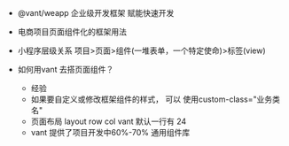 - @vant/weapp
  企业级开发框架 
  赋能快速开发

- 电商项目页面组件化的框架用法
- 小程序层级关系
  项目>页面>组件(一堆表单，一个特定使命)>标签(view)
- 如何用vant 去搭页面组件？ 
  - 经验
  - 如果要自定义或修改框架组件的样式， 可以
    使用custom-class="业务类名"
  - 页面布局 layout 
    row  col
    vant 默认一行有 24 
  - vant 提供了项目开发中60%-70% 通用组件库
    


